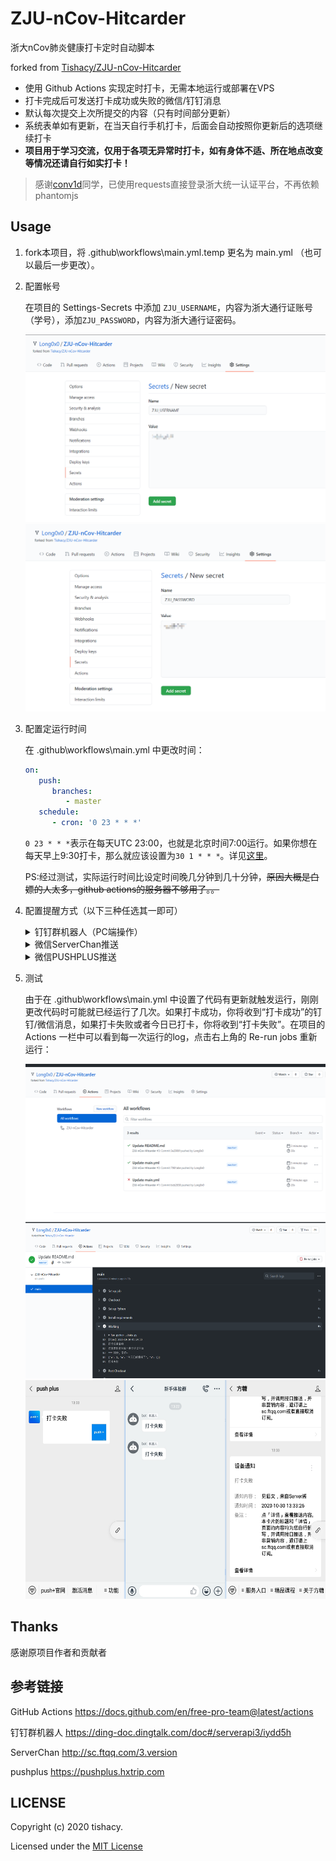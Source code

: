 # ZJU-nCov-Hitcarder

浙大nCov肺炎健康打卡定时自动脚本 

forked from [Tishacy/ZJU-nCov-Hitcarder](https://github.com/Tishacy/ZJU-nCov-Hitcarder)


 - 使用 Github Actions 实现定时打卡，无需本地运行或部署在VPS
 - 打卡完成后可发送打卡成功或失败的微信/钉钉消息
 - 默认每次提交上次所提交的内容（只有时间部分更新）
 - 系统表单如有更新，在当天自行手机打卡，后面会自动按照你更新后的选项继续打卡
 - **项目用于学习交流，仅用于各项无异常时打卡，如有身体不适、所在地点改变等情况还请自行如实打卡！**


> 感谢[conv1d](https://github.com/conv1d)同学，已使用requests直接登录浙大统一认证平台，不再依赖phantomjs

## Usage

1. fork本项目，将 .github\workflows\main.yml.temp 更名为 main.yml （也可以最后一步更改）。
   
2. 配置帐号
   
   在项目的 Settings-Secrets 中添加 `ZJU_USERNAME`，内容为浙大通行证账号（学号），添加`ZJU_PASSWORD`，内容为浙大通行证密码。

   <img src="docs/zju_account.png" width=500 height=300 img>

   <img src="docs/zju_password.png" width=500 height=300 img>

3. 配置定运行时间
   
   在 .github\workflows\main.yml 中更改时间：
   ```yml
   on:
      push:
         branches:
            - master
      schedule:
         - cron: '0 23 * * *'
   ```
   `0 23 * * *`表示在每天UTC 23:00，也就是北京时间7:00运行。如果你想在每天早上9:30打卡，那么就应该设置为`30 1 * * *`。详见[这里](https://docs.github.com/en/free-pro-team@latest/actions/reference/events-that-trigger-workflows#scheduled-events)。
   
   PS:经过测试，实际运行时间比设定时间晚几分钟到几十分钟，~~原因大概是白嫖的人太多，github actions的服务器不够用了。。~~

4. 配置提醒方式（以下三种任选其一即可）
   
   <details>
     <summary>钉钉群机器人（PC端操作）</summary>
      
      - 打开新手体验群~~或者一个课程群~~，群设置-智能群助手-添加机器人-自定义，名字随便填，安全设置选择`自定义关键词`，填`打卡`，然后下一步复制Webhook。

         <img src="docs/dingtalk_bot_1.png" width=500 height=400 img>

         <img src="docs/dingtalk_bot_2.png" width=500 height=400 img>

      - 在github项目的 Settings-Secrets 中中添加`DINGTALK_TOKEN`，内容为刚才复制的Webhook中 `access_token=` 后面的内容。

      - 在 .github\workflows\main.yml 中将下面一行取消注释（前面的# 去掉）：
         ```yml
                 # DINGTALK_TOKEN: ${{ secrets.DINGTALK_TOKEN }}
         ```
   </details>


   <details>
     <summary>微信ServerChan推送</summary>

      - 前往 http://sc.ftqq.com/3.version ，按首页的提示用GitHub账号登录，绑定微信，即可获得SCKEY。

         <img src="docs/serverchan_1.png" width=500 height=300 img>

         <img src="docs/serverchan_2.png" width=500 height=300 img>

      - 在github项目的 Settings-Secrets 中中添加`SERVERCHAN_KEY`，内容为刚才复制的SCKEY。

      - 在 .github\workflows\main.yml 中将下面一行取消注释（前面的# 去掉）：
         ```yml
                 # SERVERCHAN_KEY: ${{ secrets.SERVERCHAN_KEY }}
         ```
   </details>


   <details>
     <summary>微信PUSHPLUS推送</summary>

      - 前往 https://pushplus.hxtrip.com ，微信扫码，点击激活消息，复制token。

         <img src="docs/pushplus_1.png" width=500 height=300 img>

      - 在github项目的 Settings-Secrets 中中添加`PUSHPLUS_TOKEN`，内容为刚才复制的token。

      - 在 .github\workflows\main.yml 中将下面一行取消注释（前面的# 去掉）：
         ```yml
                 # PUSHPLUS_TOKEN: ${{ secrets.PUSHPLUS_TOKEN }}
         ```
   </details>


5. 测试
   
   由于在 .github\workflows\main.yml 中设置了代码有更新就触发运行，刚刚更改代码时可能就已经运行了几次。如果打卡成功，你将收到“打卡成功”的钉钉/微信消息，如果打卡失败或者今日已打卡，你将收到“打卡失败”。在项目的 Actions 一栏中可以看到每一次运行的log，点击右上角的 Re-run jobs 重新运行：

   <img src="docs/actions_logs_1.png" width=500 height=250 img>

   <img src="docs/actions_logs_2.png" width=500 height=250 img>

   <img src="docs/message.png" width=500 height=350 img>


## Thanks

感谢原项目作者和贡献者

## 参考链接
GitHub Actions https://docs.github.com/en/free-pro-team@latest/actions

钉钉群机器人 https://ding-doc.dingtalk.com/doc#/serverapi3/iydd5h

ServerChan http://sc.ftqq.com/3.version

pushplus https://pushplus.hxtrip.com


## LICENSE

Copyright (c) 2020 tishacy.

Licensed under the [MIT License](https://github.com/Tishacy/ZJU-nCov-Hitcarder/blob/master/LICENSE)

